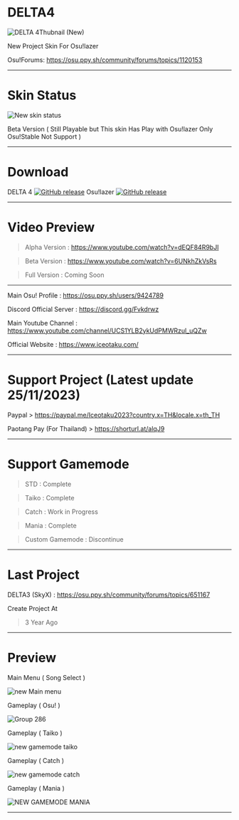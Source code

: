 # DELTA4
![DELTA 4Thubnail (New)](https://github.com/Iceotaku/DELTA4/assets/68460824/3e5f17b2-8bf6-4c9d-8910-847e8d76b639)



New Project Skin For Osu!lazer

Osu!Forums: https://osu.ppy.sh/community/forums/topics/1120153

-----------------------------------------------------------------------------------------------------------------

# Skin Status
![New skin status](https://github.com/Iceotaku/DELTA4/assets/68460824/cfc58158-2474-496e-bbdf-fabe09e74b48)



Beta Version ( Still Playable but This skin Has Play with Osu!lazer Only Osu!Stable Not Support )

-----------------------------------------------------------------------------------------------------------------
# Download

DELTA 4 [![GitHub release](https://img.shields.io/github/release/Iceotaku/DELTA4)](https://github.com/Iceotaku/DELTA4/releases/latest) 
Osu!lazer [![GitHub release](https://img.shields.io/github/release/ppy/osu.svg)](https://github.com/ppy/osu/releases/latest)

-----------------------------------------------------------------------------------------------------------------


# Video Preview
> Alpha Version : https://www.youtube.com/watch?v=dEQF84R9bJI

> Beta Version : https://www.youtube.com/watch?v=6UNkhZkVsRs

> Full Version : Coming Soon

-----------------------------------------------------------------------------------------------------------------

Main Osu! Profile : https://osu.ppy.sh/users/9424789

Discord Official Server : https://discord.gg/Fvkdrwz

Main Youtube Channel : https://www.youtube.com/channel/UCS1YLB2ykUdPMWRzul_uQZw

Official Website : https://www.iceotaku.com/

-----------------------------------------------------------------------------------------------------------------

# Support Project (Latest update 25/11/2023)

Paypal > https://paypal.me/Iceotaku2023?country.x=TH&locale.x=th_TH

Paotang Pay (For Thailand) > https://shorturl.at/alqJ9

-----------------------------------------------------------------------------------------------------------------

# Support Gamemode

> STD : Complete

> Taiko : Complete

> Catch : Work in Progress

> Mania : Complete

> Custom Gamemode : Discontinue 

-----------------------------------------------------------------------------------------------------------------
# Last Project

DELTA3 (SkyX) : https://osu.ppy.sh/community/forums/topics/651167

Create Project At
> 3 Year Ago

-----------------------------------------------------------------------------------------------------------------

# Preview

Main Menu ( Song Select )

![new Main menu](https://github.com/Iceotaku/DELTA4/assets/68460824/bbd50e12-368d-4edc-aa23-65677a9d1702)



Gameplay ( Osu! )

![Group 286](https://github.com/Iceotaku/DELTA4/assets/68460824/6cb8b15d-5a81-476a-b946-d056d85d945b)


Gameplay ( Taiko )

![new gamemode taiko](https://github.com/Iceotaku/DELTA4/assets/68460824/a2b725be-a375-474a-829d-fb5971c2143d)


Gameplay ( Catch )

![new gamemode catch](https://github.com/Iceotaku/DELTA4/assets/68460824/045f40c5-4837-4e2e-ad24-bc7661e7cb0e)


Gameplay ( Mania )

![NEW GAMEMODE MANIA](https://github.com/Iceotaku/DELTA4/assets/68460824/c9dc958a-130e-4f97-98d0-f3e5f3493700)

-----------------------------------------------------------------------------------------------------------------
